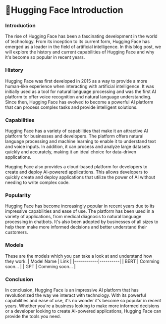 
# 🤗Hugging Face Introduction

### Introduction

The rise of Hugging Face has been a fascinating development in the world of technology. From its inception to its current form, Hugging Face has emerged as a leader in the field of artificial intelligence. In this blog post, we will explore the history and current capabilities of Hugging Face and why it's become so popular in recent years.

### History

Hugging Face was first developed in 2015 as a way to provide a more human-like experience when interacting with artificial intelligence. It was initially used as a tool for natural language processing and was the first AI platform to offer voice recognition and natural language understanding. Since then, Hugging Face has evolved to become a powerful AI platform that can process complex tasks and provide intelligent solutions.

### Capabilities

Hugging Face has a variety of capabilities that make it an attractive AI platform for businesses and developers. The platform offers natural language processing and machine learning to enable it to understand text and voice inputs. In addition, it can process and analyze large datasets quickly and accurately, making it an ideal choice for data-driven applications.

Hugging Face also provides a cloud-based platform for developers to create and deploy AI-powered applications. This allows developers to quickly create and deploy applications that utilize the power of AI without needing to write complex code.

### Popularity

Hugging Face has become increasingly popular in recent years due to its impressive capabilities and ease of use. The platform has been used in a variety of applications, from medical diagnosis to natural language processing in chatbots. It's also been adopted by businesses of all sizes to help them make more informed decisions and better understand their customers.

### Models
These are the models which you can take a look at and understand how they work.
| Model Name | Link     |
|------------|----------|
| BERT       | Comming soon... |
| GPT        | Comming soon...  |


### Conclusion

In conclusion, Hugging Face is an impressive AI platform that has revolutionized the way we interact with technology. With its powerful capabilities and ease of use, it's no wonder it's become so popular in recent years. Whether you're a business looking to make more informed decisions or a developer looking to create AI-powered applications, Hugging Face can provide the tools you need.